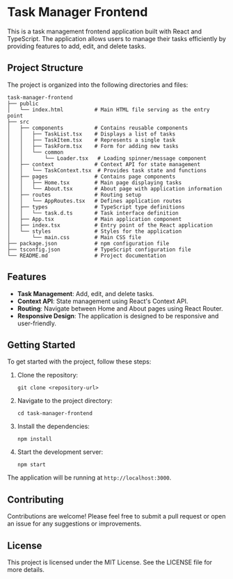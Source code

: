 # Task Manager Frontend

This is a task management frontend application built with React and TypeScript. The application allows users to manage their tasks efficiently by providing features to add, edit, and delete tasks.

## Project Structure

The project is organized into the following directories and files:

```
task-manager-frontend
├── public
│   └── index.html          # Main HTML file serving as the entry point
├── src
│   ├── components          # Contains reusable components
│   │   ├── TaskList.tsx    # Displays a list of tasks
│   │   ├── TaskItem.tsx    # Represents a single task
│   │   ├── TaskForm.tsx    # Form for adding new tasks
│   │   └── common
│   │       └── Loader.tsx   # Loading spinner/message component
│   ├── context             # Context API for state management
│   │   └── TaskContext.tsx  # Provides task state and functions
│   ├── pages               # Contains page components
│   │   ├── Home.tsx        # Main page displaying tasks
│   │   └── About.tsx       # About page with application information
│   ├── routes              # Routing setup
│   │   └── AppRoutes.tsx   # Defines application routes
│   ├── types               # TypeScript type definitions
│   │   └── task.d.ts       # Task interface definition
│   ├── App.tsx             # Main application component
│   ├── index.tsx           # Entry point of the React application
│   └── styles              # Styles for the application
│       └── main.css        # Main CSS file
├── package.json            # npm configuration file
├── tsconfig.json           # TypeScript configuration file
└── README.md               # Project documentation
```

## Features

- **Task Management**: Add, edit, and delete tasks.
- **Context API**: State management using React's Context API.
- **Routing**: Navigate between Home and About pages using React Router.
- **Responsive Design**: The application is designed to be responsive and user-friendly.

## Getting Started

To get started with the project, follow these steps:

1. Clone the repository:
   ```
   git clone <repository-url>
   ```

2. Navigate to the project directory:
   ```
   cd task-manager-frontend
   ```

3. Install the dependencies:
   ```
   npm install
   ```

4. Start the development server:
   ```
   npm start
   ```

The application will be running at `http://localhost:3000`.

## Contributing

Contributions are welcome! Please feel free to submit a pull request or open an issue for any suggestions or improvements.

## License

This project is licensed under the MIT License. See the LICENSE file for more details.